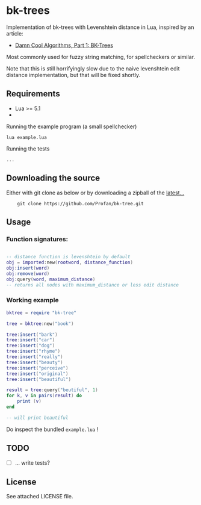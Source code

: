 bk-trees
=================================
Implementation of bk-trees with Levenshtein distance in Lua, inspired by an article:
* [Damn Cool Algorithms, Part 1: BK-Trees](http://blog.notdot.net/2007/4/Damn-Cool-Algorithms-Part-1-BK-Trees)

Most commonly used for fuzzy string matching, for spellcheckers or similar.

Note that this is still horrifyingly slow due to the naive levenshtein edit distance implementation, but that will be fixed shortly.

Requirements
------------

* Lua >= 5.1
* 
Running the example program (a small spellchecker)

	lua example.lua

Running the tests

	...

Downloading the source
------------
Either with git clone as below or by downloading a zipball of the [latest...](https://github.com/Profan/bk-tree/archive/master.zip)
		
		git clone https://github.com/Profan/bk-tree.git

Usage
------------

### Function signatures:
```lua

-- distance function is levenshtein by default
obj = imported:new(rootword, distance_function) 
obj:insert(word)
obj:remove(word)
obj:query(word, maximum_distance)
-- returns all nodes with maximum_distance or less edit distance
```

### Working example
```lua
bktree = require "bk-tree"

tree = bktree:new("book")

tree:insert("bark")
tree:insert("car")
tree:insert("dog")
tree:insert("rhyme")
tree:insert("really")
tree:insert("beauty")
tree:insert("perceive")
tree:insert("original")
tree:insert("beautiful")

result = tree:query("beutiful", 1)
for k, v in pairs(result) do
	print (v)
end

-- will print beautiful
```

Do inspect the bundled `example.lua` !

TODO
------------

 - [ ] ... write tests?

License
------------
See attached LICENSE file.
